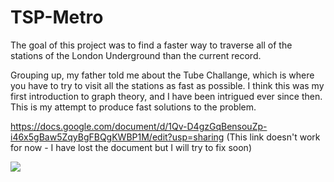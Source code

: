 # TSP-Metro
The goal of this project was to find a faster way to traverse all of the stations of the London Underground than the current record.

Grouping up, my father told me about the Tube Challange, which is where you have to try to visit all the stations as fast as possible. I think this was my first introduction to graph theory, and I have been intrigued ever since then. This is my attempt to produce fast solutions to the problem. 

https://docs.google.com/document/d/1Qv-D4gzGqBensouZp-i46x5gBaw5ZqyBgFBQgKWBP1M/edit?usp=sharing
(This link doesn't work for now - I have lost the document but I will try to fix soon)

![](https://github.com/cmbenello/TSP-Metro/blob/main/myAnimation.gif)
